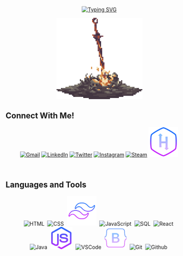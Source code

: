 
<div align="right">
  <img src="https://komarev.com/ghpvc/?username=frknsprnl&style=flat&color=blueviolet" alt=""/>
</div>

<div align="center">
  
[![Typing SVG](https://readme-typing-svg.herokuapp.com?font=Consolas&color=9034dc&center=true&vCenter=true&lines=Hi+there%2C+I'm+Furkan+%F0%9F%91%8B;Junior+Web+Developer)](https://git.io/typing-svg)
  
</div>

<div align="center"> <img src="https://raw.githubusercontent.com/TanZng/TanZng/master/assets/bonefire.gif"> </div>


## Connect With Me!

<p align="center">
	<a href="mailto:frknsprnl@hotmail.com"><img src="https://img.icons8.com/nolan/344/gmail.png" title="Gmail"  width="80" height="80" alt="Gmail"/></a>
	<a href="https://www.linkedin.com/in/furkansupurenel/"><img src="https://img.icons8.com/nolan/344/linkedin.png" title="LinkedIn"  width="80" height="80" alt="LinkedIn"/></a>
	<a href="https://twitter.com/frknsprnl"><img src="https://img.icons8.com/nolan/344/twitter.png" width="80" title="Twitter"  height="80" alt="Twitter"/></a>
	<a href="https://www.instagram.com/frknsprnl/"><img src="https://img.icons8.com/nolan/344/instagram-new.png" title="Instagram"  width="80" height="80" alt="Instagram"/></a>
  <a href="https://steamcommunity.com/id/StreaksWild"><img src="https://img.icons8.com/nolan/344/steam--v2.png" title="Steam"  width="80" height="80" alt="Steam"/></a>
  <a href="https://www.hackerrank.com/frknsprnl?hr_r=1"><img src="https://github.com/frknsprnl/logo-works/blob/main/hackerrankOutline.png" title="Hackerrank"  width="80" height="80" alt="Hackerrank"/></a>  
</p>

<br>

## Languages and Tools
<div align="center">
  <img src="https://img.icons8.com/nolan/344/html-5.png" title="HTML5" alt="HTML" width="80" height="80"/>&nbsp;
  <img src="https://img.icons8.com/nolan/344/css-filetype.png"  title="CSS3" alt="CSS" width="80" height="80"/>&nbsp;
  <img src="https://github.com/frknsprnl/logo-works/blob/main/tailwindOutline.png"  title="CSS3" alt="CSS" width="80" height="80"/>&nbsp;
  <img src="https://img.icons8.com/nolan/344/javascript.png" title="JavaScript" alt="JavaScript" width="80" height="80"/>&nbsp;
  <img src="https://img.icons8.com/nolan/452/sql.png" title="SQL" alt="SQL" width="80" height="80"/>&nbsp;
  <img src="https://img.icons8.com/nolan/344/react-native.png" title="React" alt="React" width="80" height="80"/>&nbsp;
  <br>
  <img src="https://img.icons8.com/nolan/344/java-coffee-cup-logo.png" title="Java" alt="Java" width="60" height="60"/>&nbsp;
  <img src="https://github.com/frknsprnl/logo-works/blob/main/nodejs.png" title="NodeJS" alt="NodeJS" width="60" height="60"/>&nbsp;
  <img src="https://img.icons8.com/nolan/344/visual-studio.png" title="VSCode" alt="VSCode" width="60" height="60"/>&nbsp;
  <img src="https://github.com/frknsprnl/logo-works/blob/main/bootstrapOutline.png" title="Bootstrap" width="60" height="60"/>&nbsp;
  <img src="https://img.icons8.com/nolan/344/git.png" title="Git" color="white" alt="Git" width="60" height="60"/>&nbsp;
  <img src="https://img.icons8.com/nolan/344/github.png" title="Github" alt="Github" width="60" height="60"/>&nbsp;
</div>

<br> <br>




<!--
**frknsprnl/frknsprnl** is a ✨ _special_ ✨ repository because its `README.md` (this file) appears on your GitHub profileGithub

Here are some ideas to get you started:

- 🔭 I’m currently working on ...
- 🌱 I’m currently learning ...
- 👯 I’m looking to collaborate on ...
- 🤔 I’m looking for help with ...
- 💬 Ask me about ...
- 📫 How to reach me: ...
- 😄 Pronouns: ...
- ⚡ Fun fact: ...
-->
